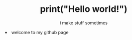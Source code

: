 <h1 align="center"> print("Hello world!") </h1>

<p align="center">
  i make stuff sometimes
  
  <li>welcome to my github page</li>
</p>

